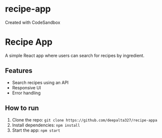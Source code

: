 # recipe-app
Created with CodeSandbox
# Recipe App
A simple React app where users can search for recipes by ingredient.  

## Features
- Search recipes using an API
- Responsive UI
- Error handling

## How to run
1. Clone the repo: `git clone https://github.com/deepalta327/recipe-appa`
2. Install dependencies: `npm install`
3. Start the app: `npm start`
